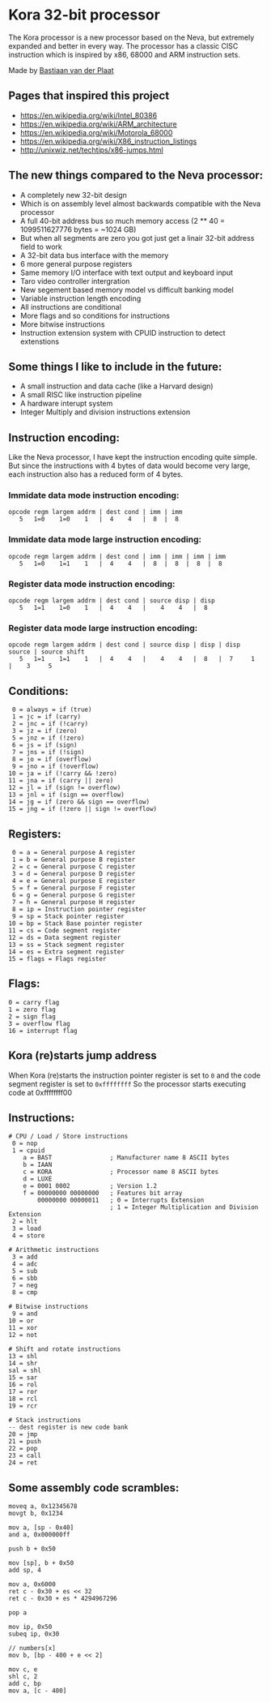 # Kora 32-bit processor
The Kora processor is a new processor based on the Neva, but extremely expanded and better in every way.
The processor has a classic CISC instruction which is inspired by x86, 68000 and ARM instruction sets.

Made by [Bastiaan van der Plaat](https://bastiaan.ml/)

## Pages that inspired this project
- https://en.wikipedia.org/wiki/Intel_80386
- https://en.wikipedia.org/wiki/ARM_architecture
- https://en.wikipedia.org/wiki/Motorola_68000
- https://en.wikipedia.org/wiki/X86_instruction_listings
- http://unixwiz.net/techtips/x86-jumps.html

## The new things compared to the Neva processor:
- A completely new 32-bit design
- Which is on assembly level almost backwards compatible with the Neva processor
- A full 40-bit address bus so much memory access (2 ** 40 = 1099511627776 bytes = ~1024 GB)
- But when all segments are zero you got just get a linair 32-bit address field to work
- A 32-bit data bus interface with the memory
- 6 more general purpose registers
- Same memory I/O interface with text output and keyboard input
- Taro video controller intergration
- New segement based memory model vs difficult banking model
- Variable instruction length encoding
- All instructions are conditional
- More flags and so conditions for instructions
- More bitwise instructions
- Instruction extension system with CPUID instruction to detect extenstions

## Some things I like to include in the future:
- A small instruction and data cache (like a Harvard design)
- A small RISC like instruction pipeline
- A hardware interupt system
- Integer Multiply and division instructions extension

## Instruction encoding:
Like the Neva processor, I have kept the instruction encoding quite simple.
But since the instructions with 4 bytes of data would become very large,
each instruction also has a reduced form of 4 bytes.

### Immidate data mode instruction encoding:
```
opcode regm largem addrm | dest cond | imm | imm
   5   1=0    1=0    1   |  4    4   |  8  |  8
```

### Immidate data mode large instruction encoding:
```
opcode regm largem addrm | dest cond | imm | imm | imm | imm
   5   1=0    1=1    1   |  4    4   |  8  |  8  |  8  |  8
```

### Register data mode instruction encoding:
```
opcode regm largem addrm | dest cond | source disp | disp
   5   1=1    1=0    1   |  4    4   |    4    4   |  8
```

### Register data mode large instruction encoding:
```
opcode regm largem addrm | dest cond | source disp | disp | disp source | source shift
   5   1=1    1=1    1   |  4    4   |    4    4   |  8   |  7     1    |    3     5
```

## Conditions:
```
 0 = always = if (true)
 1 = jc = if (carry)
 2 = jnc = if (!carry)
 3 = jz = if (zero)
 5 = jnz = if (!zero)
 6 = js = if (sign)
 7 = jns = if (!sign)
 8 = jo = if (overflow)
 9 = jno = if (!overflow)
10 = ja = if (!carry && !zero)
11 = jna = if (carry || zero)
12 = jl = if (sign != overflow)
13 = jnl = if (sign == overflow)
14 = jg = if (zero && sign == overflow)
15 = jng = if (!zero || sign != overflow)
```

## Registers:
```
 0 = a = General purpose A register
 1 = b = General purpose B register
 2 = c = General purpose C register
 3 = d = General purpose D register
 4 = e = General purpose E register
 5 = f = General purpose F register
 6 = g = General purpose G register
 7 = h = General purpose H register
 8 = ip = Instruction pointer register
 9 = sp = Stack pointer register
10 = bp = Stack Base pointer register
11 = cs = Code segment register
12 = ds = Data segment register
13 = ss = Stack segment register
14 = es = Extra segment register
15 = flags = Flags register
```

## Flags:
```
0 = carry flag
1 = zero flag
2 = sign flag
3 = overflow flag
16 = interrupt flag
```

## Kora (re)starts jump address
When Kora (re)starts the instruction pointer register is set to `0` and the code segment register is set to `0xffffffff`
So the processor starts executing code at 0xffffffff00

## Instructions:
```
# CPU / Load / Store instructions
 0 = nop
 1 = cpuid
    a = BAST                ; Manufacturer name 8 ASCII bytes
    b = IAAN
    c = KORA                ; Processor name 8 ASCII bytes
    d = LUXE
    e = 0001 0002           ; Version 1.2
    f = 00000000 00000000   ; Features bit array
        00000000 00000011   ; 0 = Interrupts Extension
                            ; 1 = Integer Multiplication and Division Extension
 2 = hlt
 3 = load
 4 = store

# Arithmetic instructions
 3 = add
 4 = adc
 5 = sub
 6 = sbb
 7 = neg
 8 = cmp

# Bitwise instructions
 9 = and
10 = or
11 = xor
12 = not

# Shift and rotate instructions
13 = shl
14 = shr
sal = shl
15 = sar
16 = rol
17 = ror
18 = rcl
19 = rcr

# Stack instructions
-- dest register is new code bank
20 = jmp
21 = push
22 = pop
23 = call
24 = ret
```

## Some assembly code scrambles:
```
moveq a, 0x12345678
movgt b, 0x1234

mov a, [sp - 0x40]
and a, 0x000000ff

push b + 0x50

mov [sp], b + 0x50
add sp, 4

mov a, 0x6000
ret c - 0x30 + es << 32
ret c - 0x30 + es * 4294967296

pop a

mov ip, 0x50
subeq ip, 0x30

// numbers[x]
mov b, [bp - 400 + e << 2]

mov c, e
shl c, 2
add c, bp
mov a, [c - 400]
```
